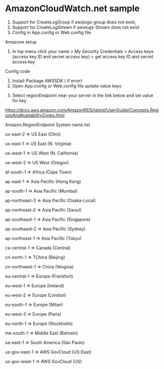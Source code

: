# AmazonCloudWatch.net sample
1) Support for CreateLogGroup if awslogs-group does not exist,
2) Support for CreateLogStream if awslogs-Stream does not exist
3) Config in App.config or Web.config file


Amazone setup
1) In top menu click your name > My Security Credentials > Access keys (access key ID and secret access key) > get access key ID and secret access key

Config code
1) Install-Package AWSSDK ( if error)
2) Open App.config or Web.config file
update value keys
  <add key="awsAccessKeyId" value="get in Amazone setup step 3 "/>
  <add key="awsSecretAccessKey" value="get in Amazone setup step 3"/>
  <add key="logGroupName" value="get in Amazone setup step 1"/>
  <add key="logStreamName" value="get in Amazone setup step 2"/>

3) Select regionEndpoint near your server in the link below and set value for key  <add key="regionEndpoint" value=""/>

https://docs.aws.amazon.com/AmazonRDS/latest/UserGuide/Concepts.RegionsAndAvailabilityZones.html
   
Amazon.RegionEndpoint System name list

us-east-2 => US East (Ohio)

us-east-1 => US East (N. Virginia)

us-west-1 => US West (N. California)

us-west-2 => US West (Oregon)

af-south-1 => Africa (Cape Town)

ap-east-1 => Asia Pacific (Hong Kong)

ap-south-1 => Asia Pacific (Mumbai)

ap-northeast-3	 => Asia Pacific (Osaka-Local)

ap-northeast-2 => Asia Pacific (Seoul)

ap-southeast-1 => Asia Pacific (Singapore)

ap-southeast-2 => Asia Pacific (Sydney)

ap-northeast-1 => Asia Pacific (Tokyo)

ca-central-1 => Canada (Central)

cn-north-1 => TChina (Beijing)

cn-northwest-1 => China (Ningxia)

eu-central-1 => Europe (Frankfurt)

eu-west-1 => Europe (Ireland)

eu-west-2 => Europe (London)

eu-south-1 => Europe (Milan)

eu-west-3 => 	Europe (Paris)

eu-north-1 => Europe (Stockholm)

me-south-1 => Middle East (Bahrain)

sa-east-1 => 	South America (São Paulo)

us-gov-east-1 => AWS GovCloud (US-East)

us-gov-west-1 => AWS GovCloud (US)
   
